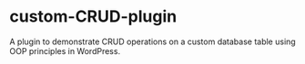 # custom-CRUD-plugin
A plugin to demonstrate CRUD operations on a custom database table using OOP principles in WordPress.
